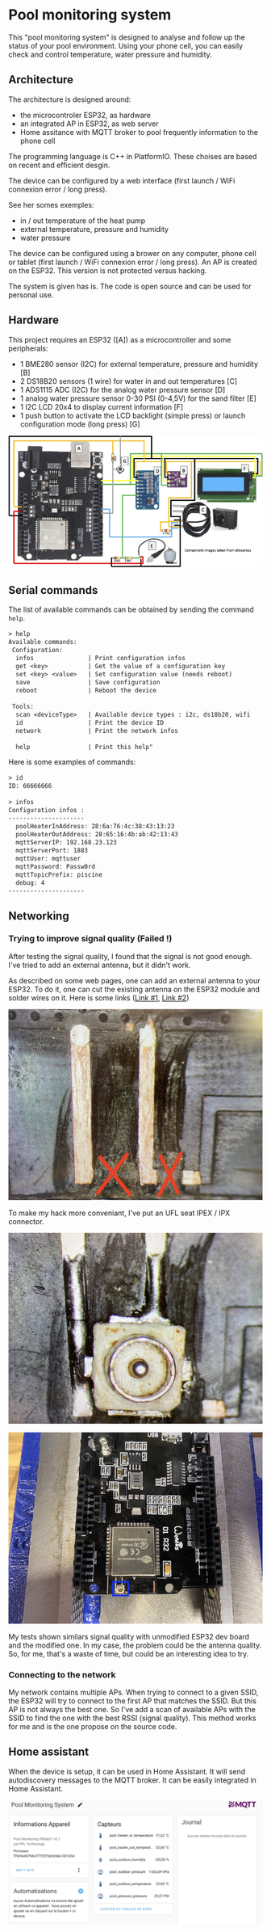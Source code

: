 # Pool monitoring system

This "pool monitoring system" is designed to analyse and follow up the status of your pool environment.
Using your phone cell, you can easily check and control temperature, water pressure and humidity.

## Architecture

The architecture is designed around:

- the microcontroler ESP32, as hardware
- an integrated AP in ESP32, as web server
- Home assitance with MQTT broker to pool frequently information to the phone cell

The programming language is C++ in PlatformIO. These choises are based on recent and efficient desgin.

The device can be configured by a web interface (first launch / WiFi connexion error / long press).

See her somes exemples:

- in / out temperature of the heat pump
- external temperature, pressure and humidity
- water pressure

The device can be configured using a brower on any computer, phone cell or tablet (first launch / WiFi connexion error / long press). An AP is created on the ESP32. This version is not protected versus hacking.

The system is given has is. The code is open source and can be used for personal use.

## Hardware

This project requires an ESP32 ([A]) as a microcontroller and some peripherals:

- 1 BME280 sensor (I2C) for external temperature, pressure and humidity [B]
- 2 DS18B20 sensors (1 wire) for water in and out temperatures [C]
- 1 ADS1115 ADC (I2C) for  the analog water pressure sensor [D]
- 1 analog water pressure sensor 0-30 PSI (0-4,5V) for the sand filter [E]
- 1 I2C LCD 20x4 to display current information [F]
- 1 push button to activate the LCD backlight (simple press) or launch configuration mode (long press) [G]

![Schematic](img/schema01.png)

## Serial commands

The list of available commands can be obtained by sending the command ```help```.

```
> help
Available commands:
 Configuration:
  infos               | Print configuration infos
  get <key>           | Get the value of a configuration key
  set <key> <value>   | Set configuration value (needs reboot)
  save                | Save configuration
  reboot              | Reboot the device

 Tools:
  scan <deviceType>   | Available device types : i2c, ds18b20, wifi
  id                  | Print the device ID
  network             | Print the network infos
  
  help                | Print this help"
```

Here is some examples of commands:

```
> id
ID: 66666666

> infos
Configuration infos :
---------------------
  poolHeaterInAddress: 28:6a:76:4c:38:43:13:23
  poolHeaterOutAddress: 28:65:16:4b:ab:42:13:43
  mqttServerIP: 192.168.23.123
  mqttServerPort: 1883
  mqttUser: mqttuser
  mqttPassword: Passw0rd
  mqttTopicPrefix: piscine
  debug: 4
---------------------
```

## Networking

### Trying to improve signal quality (Failed !)

After testing the signal quality, I found that the signal is not good enough. I've tried to add an external antenna, but it didn't work.

As described on some web pages, one can add an external antenna to your ESP32. To do it, one can cut the existing antenna on the ESP32 module and solder wires on it. Here is some links ([Link #1](https://community.home-assistant.io/t/how-to-add-an-external-antenna-to-an-esp-board/131601), [Link #2](https://www.hackster.io/simon-vavpotic/esp32-and-esp8266-external-antenna-f28e6b))

![Cut the antenna](img/ESP32_dev_board_cut_antenna_low.jpg)

To make my hack more conveniant, I've put an UFL seat IPEX / IPX connector.

![ESP32 UFL seat IPEX / IPX](img/ESP32_dev_board_add_UFL_seat_IPEX_IPX_low.jpg)

![ESP32 board with external antenna](img/ESP32_dev_board_with_UFL_seat_IPEX_IPX_low.jpg)

My tests shown similars signal quality with unmodified ESP32 dev board and the modified one. In my case, the problem could be the antenna quality. So, for me, that's a waste of time, but could be an interesting idea to try.

### Connecting to the network

My network contains multiple APs. When trying to connect to a given SSID, the ESP32 will try to connect to the first AP that matches the SSID. But this AP is not always the best one. So I've add a scan of available APs with the SSID to find the one with the best RSSI (signal quality). This method works for me and is the one propose on the source code.

## Home assistant

When the device is setup, it can be used in Home Assistant. It will send autodiscovery messages to the MQTT broker. It can be easily integrated in Home Assistant.

![Home assistant integration](img/Hass_autodiscovery.jpg)
